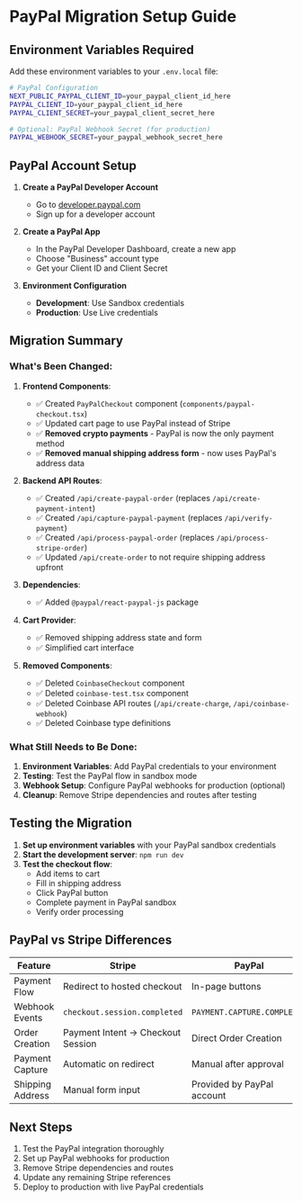 # PayPal Migration Setup Guide

## Environment Variables Required

Add these environment variables to your `.env.local` file:

```bash
# PayPal Configuration
NEXT_PUBLIC_PAYPAL_CLIENT_ID=your_paypal_client_id_here
PAYPAL_CLIENT_ID=your_paypal_client_id_here
PAYPAL_CLIENT_SECRET=your_paypal_client_secret_here

# Optional: PayPal Webhook Secret (for production)
PAYPAL_WEBHOOK_SECRET=your_paypal_webhook_secret_here
```

## PayPal Account Setup

1. **Create a PayPal Developer Account**
   - Go to [developer.paypal.com](https://developer.paypal.com)
   - Sign up for a developer account

2. **Create a PayPal App**
   - In the PayPal Developer Dashboard, create a new app
   - Choose "Business" account type
   - Get your Client ID and Client Secret

3. **Environment Configuration**
   - **Development**: Use Sandbox credentials
   - **Production**: Use Live credentials

## Migration Summary

### What's Been Changed:

1. **Frontend Components**:
   - ✅ Created `PayPalCheckout` component (`components/paypal-checkout.tsx`)
   - ✅ Updated cart page to use PayPal instead of Stripe
   - ✅ **Removed crypto payments** - PayPal is now the only payment method
   - ✅ **Removed manual shipping address form** - now uses PayPal's address data

2. **Backend API Routes**:
   - ✅ Created `/api/create-paypal-order` (replaces `/api/create-payment-intent`)
   - ✅ Created `/api/capture-paypal-payment` (replaces `/api/verify-payment`)
   - ✅ Created `/api/process-paypal-order` (replaces `/api/process-stripe-order`)
   - ✅ Updated `/api/create-order` to not require shipping address upfront

3. **Dependencies**:
   - ✅ Added `@paypal/react-paypal-js` package

4. **Cart Provider**:
   - ✅ Removed shipping address state and form
   - ✅ Simplified cart interface

5. **Removed Components**:
   - ✅ Deleted `CoinbaseCheckout` component
   - ✅ Deleted `coinbase-test.tsx` component
   - ✅ Deleted Coinbase API routes (`/api/create-charge`, `/api/coinbase-webhook`)
   - ✅ Deleted Coinbase type definitions

### What Still Needs to Be Done:

1. **Environment Variables**: Add PayPal credentials to your environment
2. **Testing**: Test the PayPal flow in sandbox mode
3. **Webhook Setup**: Configure PayPal webhooks for production (optional)
4. **Cleanup**: Remove Stripe dependencies and routes after testing

## Testing the Migration

1. **Set up environment variables** with your PayPal sandbox credentials
2. **Start the development server**: `npm run dev`
3. **Test the checkout flow**:
   - Add items to cart
   - Fill in shipping address
   - Click PayPal button
   - Complete payment in PayPal sandbox
   - Verify order processing

## PayPal vs Stripe Differences

| Feature | Stripe | PayPal |
|---------|--------|--------|
| Payment Flow | Redirect to hosted checkout | In-page buttons |
| Webhook Events | `checkout.session.completed` | `PAYMENT.CAPTURE.COMPLETED` |
| Order Creation | Payment Intent → Checkout Session | Direct Order Creation |
| Payment Capture | Automatic on redirect | Manual after approval |
| Shipping Address | Manual form input | Provided by PayPal account |

## Next Steps

1. Test the PayPal integration thoroughly
2. Set up PayPal webhooks for production
3. Remove Stripe dependencies and routes
4. Update any remaining Stripe references
5. Deploy to production with live PayPal credentials 